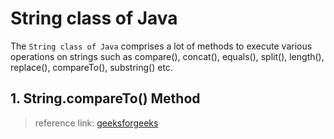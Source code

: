 
# String class of Java
The `String class of Java`  comprises a lot of methods to execute various operations on 
strings such as compare(), concat(), equals(), split(), length(), replace(), compareTo(), substring() etc.


## 1. String.compareTo() Method
> reference link: [geeksforgeeks](https://www.geeksforgeeks.org/java-string-compareto-method-with-examples/)
